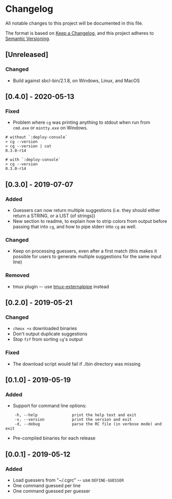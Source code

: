 # Changelog
All notable changes to this project will be documented in this file.

The format is based on [Keep a Changelog](https://keepachangelog.com/en/1.0.0/),
and this project adheres to [Semantic Versioning](https://semver.org/spec/v2.0.0.html).

## [Unreleased]
### Changed
- Build against sbcl-bin/2.1.8, on Windows, Linux, and MacOS

## [0.4.0] - 2020-05-13
### Fixed
- Problem where `cg` was printing anything to stdout when run from
  `cmd.exe` or `mintty.exe` on Windows.

```
# without `:deploy-console`
> cg --version
> cg --version | cat
0.3.0-r14

# with `:deploy-console`
> cg --version
0.3.0-r14
```

## [0.3.0] - 2019-07-07
### Added
- Guessers can now return multiple suggestions (i.e. they should either return
  a STRING, or a LIST (of strings))
- New section to readme, to explain how to strip colors from output before
  passing that into `cg`, and how to pipe stderr into `cg` as well.

### Changed
- Keep on processing guessers, even after a first match (this makes it possible
  for users to generate multiple suggestions for the same input line)

### Removed
- tmux plugin -- use
  [tmux-externalpipe](https://github.com/iamFIREcracker/tmux-externalpipe)
  instead

## [0.2.0] - 2019-05-21
### Changed
- `chmox +x` downloaded binaries
- Don't output duplicate suggestions
- Stop `fzf` from sorting `cg`'s output

### Fixed
- The download script would fail if ./bin directory was missing

## [0.1.0] - 2019-05-19
### Added
- Support for command line options:

```
    -h, --help               print the help text and exit
    -v, --version            print the version and exit
    -d, --debug              parse the RC file (in verbose mode) and exit
```

- Pre-compiled binaries for each release

## [0.0.1] - 2019-05-12
### Added
- Load guessers from "~/.cgrc" -- use `DEFINE-GUESSER`
- One command guessed per line
- One command guessed per guesser
